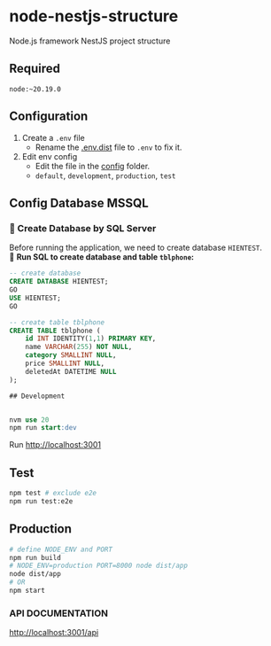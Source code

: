 # node-nestjs-structure

Node.js framework NestJS project structure

## Required

`node:~20.19.0`

## Configuration

1. Create a `.env` file
   - Rename the [.env.dist](.env.dist) file to `.env` to fix it.
2. Edit env config
   - Edit the file in the [config](src/config) folder.
   - `default`, `development`, `production`, `test`

## Config Database MSSQL

### **🔹 Create Database by SQL Server**
Before running the application, we need to create database `HIENTEST`.  
📌 **Run SQL to create database and table `tblphone`:**

```sql
-- create database
CREATE DATABASE HIENTEST;
GO
USE HIENTEST;
GO

-- create table tblphone
CREATE TABLE tblphone (
    id INT IDENTITY(1,1) PRIMARY KEY,
    name VARCHAR(255) NOT NULL,
    category SMALLINT NULL,
    price SMALLINT NULL,
    deletedAt DATETIME NULL
);

## Development


nvm use 20
npm run start:dev
```

Run [http://localhost:3001](http://localhost:3001)

## Test

```sh
npm test # exclude e2e
npm run test:e2e
```

## Production

```sh
# define NODE_ENV and PORT
npm run build
# NODE_ENV=production PORT=8000 node dist/app
node dist/app
# OR
npm start
```

### API DOCUMENTATION

[http://localhost:3001/api](http://localhost:3001/api)

